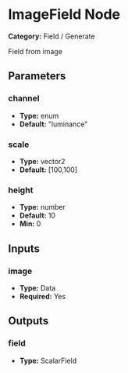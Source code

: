 
# ImageField Node

**Category:** Field / Generate

Field from image

## Parameters


### channel
- **Type:** enum
- **Default:** "luminance"





### scale
- **Type:** vector2
- **Default:** [100,100]





### height
- **Type:** number
- **Default:** 10
- **Min:** 0




## Inputs


### image
- **Type:** Data
- **Required:** Yes



## Outputs


### field
- **Type:** ScalarField




